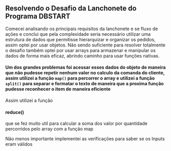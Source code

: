 
## Resolvendo o Desafio da Lanchonete do Programa DBSTART
<p>
  Comecei analisando os principais requisitos da lanchonete e se fluxo de ações e conclui que pela complexidade seria necessário utilizar uma estrutura de dados que permitisse 
  hierarquizar e organizar os pedidos, assim optei por usar objetos. Não sendo suficiente para resolver totalmente o desafio também optei por usar arrays para armazenar e manipular os
  dados de forma mais eficaz, abrindo caminho para usar funções nativas.
  <h4>Um dos grandes problemas foi acessar esses dados do objeto de maneira que não pudesse repetir nenhum valor no calculo da comanda do cliente, assim utilizei a função <code>map()</code> para 
  percorrer o array e utilizei a função <code>split()</code> para separar e formatar o texto de maneira que a proxima função pudesse reconhecer o item de maneira eficiente</h1>
  <p>Assim utilizei a função <h4 <code> reduce() </code></h4> que se fez muito util para calcular a soma dos valor por quantidade percorridos pelo array com a função map </p>
  <p> Não menos importante implementei as verificações para saber se os Inputs eram válidos</p>
</p>
